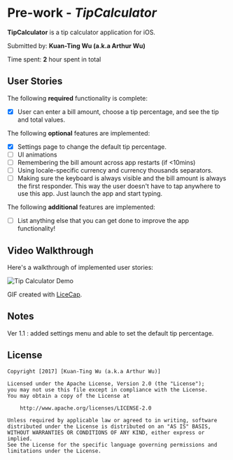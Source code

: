 # Pre-work - *TipCalculator*

**TipCalculator** is a tip calculator application for iOS.

Submitted by: **Kuan-Ting Wu (a.k.a Arthur Wu)**

Time spent: **2** hour spent in total

## User Stories

The following **required** functionality is complete:

* [X] User can enter a bill amount, choose a tip percentage, and see the tip and total values.

The following **optional** features are implemented:
* [X] Settings page to change the default tip percentage.
* [ ] UI animations
* [ ] Remembering the bill amount across app restarts (if <10mins)
* [ ] Using locale-specific currency and currency thousands separators.
* [ ] Making sure the keyboard is always visible and the bill amount is always the first responder. This way the user doesn't have to tap anywhere to use this app. Just launch the app and start typing.

The following **additional** features are implemented:

- [ ] List anything else that you can get done to improve the app functionality!

## Video Walkthrough 

Here's a walkthrough of implemented user stories:

<img src='http://i.imgur.com/fnXfeJR.gif' title='Tip Calculator Demo' width='' alt='Tip Calculator Demo' />




GIF created with [LiceCap](http://www.cockos.com/licecap/).

## Notes
Ver 1.1 : added settings menu and able to set the default tip percentage.
## License

    Copyright [2017] [Kuan-Ting Wu (a.k.a Arthur Wu)]

    Licensed under the Apache License, Version 2.0 (the "License");
    you may not use this file except in compliance with the License.
    You may obtain a copy of the License at

        http://www.apache.org/licenses/LICENSE-2.0

    Unless required by applicable law or agreed to in writing, software
    distributed under the License is distributed on an "AS IS" BASIS,
    WITHOUT WARRANTIES OR CONDITIONS OF ANY KIND, either express or implied.
    See the License for the specific language governing permissions and
    limitations under the License.
